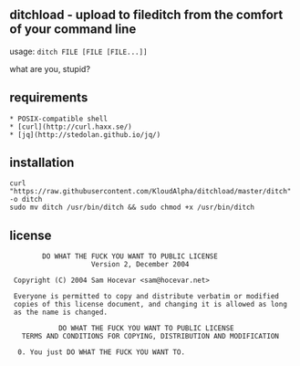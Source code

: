 ditchload - upload to fileditch from the comfort of your command line
----

usage: `ditch FILE [FILE [FILE...]]`

what are you, stupid?


requirements
---
```
* POSIX-compatible shell
* [curl](http://curl.haxx.se/)
* [jq](http://stedolan.github.io/jq/)
```
installation
---
```
curl "https://raw.githubusercontent.com/KloudAlpha/ditchload/master/ditch" -o ditch
sudo mv ditch /usr/bin/ditch && sudo chmod +x /usr/bin/ditch
```

license
---
```
        DO WHAT THE FUCK YOU WANT TO PUBLIC LICENSE 
                    Version 2, December 2004 

 Copyright (C) 2004 Sam Hocevar <sam@hocevar.net> 

 Everyone is permitted to copy and distribute verbatim or modified 
 copies of this license document, and changing it is allowed as long 
 as the name is changed. 

            DO WHAT THE FUCK YOU WANT TO PUBLIC LICENSE 
   TERMS AND CONDITIONS FOR COPYING, DISTRIBUTION AND MODIFICATION 

  0. You just DO WHAT THE FUCK YOU WANT TO.
```

